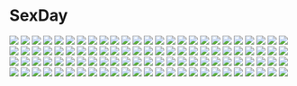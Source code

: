 # SexDay
![](https://konachan.com/image/9a310a1534251c586a2825654c89bd4b/Konachan.com%20-%20246164%20animal_ears%20black_hair%20blue_eyes%20breasts%20catgirl%20dress%20earmuffs%20headband%20original%20pantyhose%20scarf%20shiwasu_horio%20sky%20stars%20tail.jpg)
![](https://konachan.com/image/4e35adfb488a341ad0fe0a9563aafbbd/Konachan.com%20-%2090946%202girls%20butterfly%20clouds%20dress%20flowers%20hat%20headband%20katana%20myon%20night%20petals%20pico%20pink_eyes%20pink_hair%20sky%20stars%20sword%20touhou%20weapon%20white_hair.jpg)
![](https://konachan.com/image/c1e4bea3ccd91c7d0fb0f14b996961bd/Konachan.com%20-%2056326%20black_rock_shooter%20kuroi_mato%20underboob.jpg)
![](https://konachan.com/jpeg/52bca213dedd9ef02cec06a3266eb200/Konachan.com%20-%20138967%20brown_hair%20candy%20chocolate%20dress%20loli%20purple_eyes%20ribbons%20thighhighs%20tsuinte%20twintails%20valentine%20vector%20yamasaki_tomoya%20zettai_ryouiki.jpg)
![](https://konachan.com/image/4ee7ac16f5ac816e004735ac43a97bb7/Konachan.com%20-%20126788%20brown_hair%20building%20city%20headphones%20original%20short_hair%20tomioka_jirou%20tree.jpg)
![](https://konachan.com/jpeg/f211cc51292ce897d953ad103add25a9/Konachan.com%20-%20117629%20barefoot%20beach%20dress%20kazuharu_kina%20long_hair%20moon%20night%20original.jpg)
![](https://konachan.com/image/c9f230e205c178160920f3a8839d2e65/Konachan.com%20-%2037660%20arcana_heart.jpg)
![](https://konachan.com/image/d9afe21f37bdb4339fc079f49a23cfdd/Konachan.com%20-%2057635%2047agdragon%20blue_eyes%20breasts%20cleavage%20headphones%20original%20twintails.jpg)
![](https://konachan.com/image/ac7bb2e7edfca57ed3d199c4675f8b01/Konachan.com%20-%2098106%20flowers%20hatsune_miku%20tie%20twintails%20vocaloid.jpg)
![](https://konachan.com/image/3876091b7d18c52031b7b364c1c16680/Konachan.com%20-%20137372%20blue_hair%20crown%20fuji_choko%20original%20short_hair%20skirt%20water.jpg)
![](https://konachan.com/jpeg/ff254cbd0ad610f6859e3ad4cc74c7bb/Konachan.com%20-%20224194%20ass%20blonde_hair%20cameltoe%20fast-runner-2024%20green_eyes%20kneehighs%20long_hair%20original%20panties%20underwear.jpg)
![](https://konachan.com/image/fe04b377b3addb291038272da9f25224/Konachan.com%20-%2094622%20blush%20brown_hair%20bunny%20long_hair%20snow%20snowman%20valyu.jpg)
![](https://konachan.com/image/221d5f3ebb420bb672b1436cbc8fdbc1/Konachan.com%20-%2068478%20blonde_hair%20blue_eyes%20bodysuit%20neon_genesis_evangelion%20skintight%20soryu_asuka_langley%20wet.jpg)
![](https://konachan.com/image/9ad13669c7c64997d72f20f6f9a07474/Konachan.com%20-%2020978%20ergo_proxy%20re-l_mayer%20vincent_law.jpg)
![](https://konachan.com/image/dae1a3099858b7b57ad010f2e7875730/Konachan.com%20-%20210472%20building%20city%20clouds%20flowers%20green_eyes%20green_hair%20long_hair%20nodata%20original%20sky%20thighhighs.jpg)
![](https://konachan.com/image/79a7383b35dfeeb5d30857f1ab3b996c/Konachan.com%20-%20292474%202girls%20animal%20ayataka%20bikini_top%20blue_eyes%20blue_hair%20fish%20green_hair%20long_hair%20mermaid%20navel%20original%20underwater%20water%20watermark%20yellow_eyes.jpg)
![](https://konachan.com/image/30cf989eb5ddb71f4caac6803811ec7d/Konachan.com%20-%2079651%20ball%20bikini%20food%20group%20ini%20male%20original%20ponytail%20summer%20swim_ring%20swimsuit%20tagme%20tan_lines%20twintails.jpg)
![](https://konachan.com/image/9a272c8eb9ad95b2e2f00c3a7174854c/Konachan.com%20-%2064967%20aegis%20aragaki_shinjiro%20female_protagonist_%28persona3%29%20ikutsuki_shuji%20iori_junpei%20persona%20persona_3%20yamagishi_fuuka.jpg)
![](https://konachan.com/image/f1704b4d173b9b68d64043ecb235e075/Konachan.com%20-%2030266%20animal_ears%20bra%20catgirl%20nishimata_aoi%20shigure_asa%20shuffle%20underwear.jpg)
![](https://konachan.com/jpeg/cd778cbf3962d7ee907c5b9ed3ad60f0/Konachan.com%20-%2090755%20aircraft%20animal%20black_hair%20blush%20brown_eyes%20brown_hair%20cat%20clouds%20headdress%20long_hair%20pink_eyes%20short_hair%20skirt%20skirt_lift%20sky%20socks%20windmill.jpg)
![](https://konachan.com/image/8e64040531e696de4ff8ff78308fd600/Konachan.com%20-%20208017%20aircraft%20bicolored_eyes%20book%20butterfly%20flowers%20kneehighs%20long_hair%20original%20paper%20purple_hair%20shorts%20stairs%20twintails%20yue_chi.jpg)
![](https://konachan.com/image/d93dd1b78d32c56b001d0cc8135244c3/Konachan.com%20-%20154238%20armor%20blonde_hair%20blue_eyes%20dress%20forest%20leaves%20lm7_%28op-center%29%20sekaiju_no_meikyuu%20short_hair%20spear%20tree%20weapon.jpg)
![](https://konachan.com/image/3dc12a723a914548ec48ac4ed767af3e/Konachan.com%20-%207570%20aisaka_taiga%20thighhighs%20toradora%20yasu.jpg)
![](https://konachan.com/image/91f7bfacbbeda338fde8b54905f36d76/Konachan.com%20-%2033244%20comic_party%20hasebe_aya%20japanese_clothes%20kimono%20lighthouse.jpg)
![](https://konachan.com/image/b9d82da060c735cb63dca41298220250/Konachan.com%20-%2088680%20animal_ears%20ass%20bed%20blush%20cameltoe%20catgirl%20green_eyes%20tagme%20tail%20thighhighs.jpg)
![](https://konachan.com/jpeg/1dc7215c8740ee2ac46456e94111bd0f/Konachan.com%20-%20279609%20akagi_%28kancolle%29%20anthropomorphism%20blood%20close%20kantai_collection%20yue_%28tada_no_saboten%29.jpg)
![](https://konachan.com/jpeg/eb64b3433c59aac382b9fdd4cf6d07d4/Konachan.com%20-%20145517%20blush%20brown_hair%20game_cg%20hinasaki%20jin_satsuki%20jirai_soft%20school_uniform%20tsuisou_no_augment.jpg)
![](https://konachan.com/jpeg/9d0785b41c3a0c3d18169721bf724152/Konachan.com%20-%20131754%20%26_sora_no_mukou_de_sakimasu_you_ni%20akatsuki-works%20game_cg%20renjou_yae%20saeki_hokuto.jpg)
![](https://konachan.com/jpeg/93ea45596104267abcb74826f5082809/Konachan.com%20-%20298182%20anus%20barefoot%20blush%20breasts%20chinese_clothes%20close%20fate_%28series%29%20long_hair%20nipples%20nude%20pussy%20s16xue%20signed%20spread_legs%20spread_pussy%20uncensored.jpg)
![](https://konachan.com/image/f08b0dda4101bd382e11e311ac0ca2d9/Konachan.com%20-%20170764%20arthurland3131%20bell%20black_hair%20celestia_rudenberk%20dangan-ronpa%20headdress%20jpeg_artifacts%20long_hair%20red_eyes%20ribbons%20signed%20socks%20twintails.jpg)
![](https://konachan.com/jpeg/a7380aaf16351b6cf307ad9c4555013d/Konachan.com%20-%2099437%20ass%20blush%20bra%20brown_eyes%20brown_hair%20game_cg%20hulotte%20ikegami_akane%20makiya_sumika%20panties%20underwear%20undressing%20with_ribbon.jpg)
![](https://konachan.com/image/f6208de020c64c9a57495e76650eef43/Konachan.com%20-%20183546%20anza_tomo%20barefoot%20bikini%20blush%20brown_hair%20flat_chest%20green_eyes%20idolmaster%20nopan%20otokura_yuuki%20short_hair%20swimsuit%20wristwear.jpg)
![](https://konachan.com/image/fa0010ef663b33398802ce022b6c390e/Konachan.com%20-%20147788%20blood%20gasai_yuno%20kikira%20mirai_nikki.jpg)
![](https://konachan.com/image/50ec9262f57b7536fcb1e887005d3516/Konachan.com%20-%20190521%20ass%20bath%20breasts%20cleavage%20glasses%20jpeg_artifacts%20latifah_fleuranza%20nakajima_yuka%20nude%20onsen%20sento_isuzu%20tagme_%28character%29%20towel%20water.jpg)
![](https://konachan.com/jpeg/9ab85015eb08de544ef19846fd312bbe/Konachan.com%20-%20175112%202girls%20bell%20blue_hair%20breasts%20christmas%20cleavage%20hat%20long_hair%20navel%20pantyhose%20pink_hair%20ribbons%20santa_hat%20skirt%20thighhighs%20twintails%20vocaloid.jpg)
![](https://konachan.com/image/d2a314205e9501ed8605f52fc9a472f1/Konachan.com%20-%2082094%20blue_eyes%20blue_hair%20cirno%20clouds%20fairy%20haruyonoto%20panties%20skirt_lift%20sky%20striped_panties%20touhou%20underwear%20water%20wet%20wings.jpg)
![](https://konachan.com/jpeg/b96890387907f4df54361236a0a5df72/Konachan.com%20-%2048151%20rozen_maiden%20suigintou%20white.jpg)
![](https://konachan.com/image/8055a281158448fdec967bdbfc9a60cc/Konachan.com%20-%2013367%20animal%20azuma_hatsumi%20azuma_hazuki%20bear%20blonde_hair%20blue_hair%20blush%20carnelian%20panda%20yami_to_boushi_to_hon_no_tabibito%20yuri.jpg)
![](https://konachan.com/image/facf77a0078963a26df1dabcd49fe61a/Konachan.com%20-%2040040%20breasts%20galge.com%20happoubi_jin%20logo%20mecha%20nipples%20nude%20red_eyes%20techgirl.jpg)
![](https://konachan.com/jpeg/7afc2dcaca45779655edb852b1c40b47/Konachan.com%20-%20114824%20brown_hair%20clouds%20game_cg%20koi_de_wa_naku%20makishima_yumi%20norifumi_%28koi_de_wa_naku%29%20short_hair%20sky%20tomose_shunsaku.jpg)
![](https://konachan.com/jpeg/0f920c513d7f36645edbaf6b8f364bc6/Konachan.com%20-%20161962%20blush%20hatsune_miku%20shinopoko%20tie%20vocaloid%20zettai_ryouiki.jpg)
![](https://konachan.com/image/597375e0efc890d1cd6b167fc5c8a51b/Konachan.com%20-%2040110%20animal_ears%20catgirl%20doggirl%20galge.com%20logo%20maid%20sumisumi%20tail.jpg)
![](https://konachan.com/image/38e1afe87f13925827dc537628db8a98/Konachan.com%20-%2083693%20ass%20blush%20breasts%20migiwa_kazuha%20nipples%20suzuhira_hiro%20swimsuit%20yosuga_no_sora.jpg)
![](https://konachan.com/image/ddb7d50aa5ea7ee349768fa55cc1e396/Konachan.com%20-%20241420%20catgirl%20chibi%20efe%20fujiwara_no_mokou%20hakurei_reimu%20hata_no_kokoro%20hijiri_byakuren%20japanese_clothes%20kaenbyou_rin%20komeiji_koishi%20miko%20ofuda%20touhou.jpg)
![](https://konachan.com/image/b6955d8f0e9a386e05dabb2412b4fb81/Konachan.com%20-%20123730%20guilty_crown%20yuzuriha_inori.jpg)
![](https://konachan.com/image/92e4906ed359b9a5a37ba794075ad517/Konachan.com%20-%20208639%20blue_eyes%20bow%20breasts%20cleavage%20dress%20long_hair%20lpip%20original%20pink_hair%20ponytail.jpg)
![](https://konachan.com/jpeg/cb76895b8ae5745c4d43f8325c242e06/Konachan.com%20-%20306998%20aqua_eyes%20black_hair%20blush%20cherry_blossoms%20flowers%20hiten_goane_ryu%20long_hair%20original%20petals%20scan%20school_uniform%20skirt%20water.jpg)
![](https://konachan.com/jpeg/13238631d5c5159d3703ce698c8bcff6/Konachan.com%20-%20241248%20agordon%20animal_ears%20barefoot%20bicolored_eyes%20blue_hair%20breasts%20catgirl%20cleavage%20fang%20long_hair%20skirt%20star_%28coe%29%20tail%20torn_clothes%20tree.jpg)
![](https://konachan.com/jpeg/05ecf02c78cdb75186da50f36fad081e/Konachan.com%20-%20170967%20blonde_hair%20dress%20otsunabe%20red_eyes%20ribbons%20rumia%20short_hair%20touhou.jpg)
![](https://konachan.com/image/29157ed9c275e9aae69440d859fbc8a2/Konachan.com%20-%20117502%20black_hair%20brown_eyes%20gogo_shichi-ji%20guitar%20instrument%20japanese_clothes%20k-on%21%20long_hair%20nakano_azusa%20thighhighs%20yukata.jpg)
![](https://konachan.com/jpeg/2934142ce4027125a0b6ccfc19a7251e/Konachan.com%20-%20272403%20aqua_eyes%20barefoot%20black_hair%20kutata%20school_uniform%20skirt%20ssss.gridman%20takarada_rikka.jpg)
![](https://konachan.com/image/8441dc8c9e6661daf9c1071cfd0d5a40/Konachan.com%20-%20235658%20all_male%20apron%20armor%20cape%20drink%20fate_grand_order%20fate_%28series%29%20horns%20king_hassan%20male%20re_lucy%20signed%20skull.jpg)
![](https://konachan.com/jpeg/319596139a48f2b420005087f8d44b9d/Konachan.com%20-%20225373%20all_male%20animal%20anthropomorphism%20gloves%20gokotai%20male%20marumoru%20sword%20tiger%20touken_ranbu%20weapon%20white_hair%20yellow_eyes.jpg)
![](https://konachan.com/jpeg/e04bedc2b2462dca688f29a1e307ee93/Konachan.com%20-%20229595%20book%20boots%20breasts%20building%20cleavage%20dress%20gloves%20green_eyes%20green_hair%20hat%20long_hair%20magic%20original%20pantyhose%20pink_hair%20ponytail%20skirt%20waifu2x.jpg)
![](https://konachan.com/jpeg/c0b224f086156f919d2a515c97f3164d/Konachan.com%20-%20187429%20blood%20blue_gale%20censored%20cum%20game_cg%20natsu_doki%21%20nemitarou%20penis%20shizuku_%28natsu_doki%21%29.jpg)
![](https://konachan.com/image/f2e837c7f8fa3dcbd4e8470dcd203646/Konachan.com%20-%20262125%20aqua_eyes%20blonde_hair%20building%20clouds%20ikori%20long_hair%20ponytail%20rain%20reflection%20see_through%20shirt%20sky%20techgirl%20violet_evergarden%20water%20wet.jpg)
![](https://konachan.com/image/cb0397f0f2d6d219c2e61558371ef342/Konachan.com%20-%2058993%20animal_ears%20fire%20ganesagi%20original%20tail%20thighhighs%20wings%20zettai_ryouiki.jpg)
![](https://konachan.com/image/fa4422ead580a875420affb9b5840c0b/Konachan.com%20-%2070334%20air_gear%20mikura_kazuma.jpg)
![](https://konachan.com/jpeg/493450fb4ea544304e9ed0dbac19d489/Konachan.com%20-%20206271%20anus%20ass%20blonde_hair%20brown_hair%20censored%20game_cg%20karatabe%20long_hair%20natsuki_rino%20oshioki_namaiki_gyaru%20pussy%20school_uniform%20skirt.jpg)
![](https://konachan.com/image/f922c6030fc19f9e9606ee932d11528b/Konachan.com%20-%2047522%20auer%20bunnygirl%20headphones%20reisen_udongein_inaba%20touhou.jpg)
![](https://konachan.com/image/a72ef7dd0f8d69a98e1cd8d8f2578802/Konachan.com%20-%20256951%20ass%20blue_eyes%20blue_hair%20blush%20bow%20breasts%20building%20cameltoe%20city%20gamers%21%20kneehighs%20long_hair%20mujirou%20panties%20pink_hair%20rooftop%20skirt%20underwear%20upskirt.jpg)
![](https://konachan.com/jpeg/066f1fdedb545675a0e580ce6c3e56c3/Konachan.com%20-%20268111%20beach%20blonde_hair%20clouds%20dress%20hat%20long_hair%20original%20petals%20purple_eyes%20sky%20summer%20summer_dress%20tree%20umbrella%20umi_no_mizu.jpg)
![](https://konachan.com/jpeg/f962a42acdf7bb3cc20bde12a00e76b9/Konachan.com%20-%20264838%20bodysuit%20breasts%20close%20dyolf%20fate_grand_order%20fate_%28series%29%20long_hair%20purple_hair%20red_eyes%20skintight%20spear%20watermark%20weapon.jpg)
![](https://konachan.com/image/c9f6c5d6447ace4f02dcd663d03b3bbf/Konachan.com%20-%20181571%2035_%28pixiv%29%20blue_hair%20bow%20dress%20furudo_erika%20long_hair%20male%20polychromatic%20red_hair%20scythe%20short_hair%20skull%20tie%20twintails%20ushiromiya_battler%20weapon.jpg)
![](https://konachan.com/image/1e7805254466a2633e042829b0959146/Konachan.com%20-%20100345%20animal%20bird%20clouds%20fusui%20scenic%20sky%20tagme%20water%20wings.jpg)
![](https://konachan.com/jpeg/2013787ab5953c58261db86c76c94fc4/Konachan.com%20-%2070078%20bike_shorts%20garden_%28galge%29%20himemiya_ruri%20hoshino_erika%20pantyhose%20shorts%20skirt%20takayaki%20underwear%20upskirt.jpg)
![](https://konachan.com/jpeg/21f8ce80802f74bb0bb9de6c1becb99b/Konachan.com%20-%20268980%20ass%20bikini%20black_hair%20original%20reido_%28reido_c%29%20short_hair%20signed%20swimsuit%20water.jpg)
![](https://konachan.com/image/38ae5c035c388ededf5d80ae95a9dc38/Konachan.com%20-%20119591%20animal%20cat%20cccpo%20food%20long_hair%20original%20tagme.jpg)
![](https://konachan.com/image/a4b9c4c9827a9caed5dd432dd6fd0b69/Konachan.com%20-%20304164%20ass%20blush%20boo%20book%20breasts%20crown%20gray_hair%20hug%20nekomimipunks%20panties%20pantyhose%20princess_king_boo%20purple_eyes%20super_mario%20topless%20underwear%20watermark.jpg)
![](https://konachan.com/image/1e447399d8d7475460d049bd7bd03796/Konachan.com%20-%20122598%20ginga_eiyuu_densetsu%20legend_of_the_galactic_heroes%20reinhard_von_lohengramm%20vector%20yang_wenli.jpg)
![](https://konachan.com/image/aa54494096f49fb2b10a35efcf11fa2f/Konachan.com%20-%20148304%20alicia_%28queen%27s_blade%29%20blonde_hair%20blue_eyes%20breasts%20cleavage%20long_hair%20misaki_kurehito%20queen%27s_blade%20queen%27s_blade_grimoire%20tie.jpg)
![](https://konachan.com/image/542a1caf2be6141ed04c3b99ecfb0231/Konachan.com%20-%2018142%20hisui%20kohaku%20maid%20shingetsutan_tsukihime%20twins%20vector.jpg)
![](https://konachan.com/jpeg/fe8b4df51b7d0e60367454b1b30da74d/Konachan.com%20-%20244462%20ass%20breasts%20game_cg%20gray_hair%20hoshino_anna%20koko_yori_haruka_-surrounded_sea_in_the_world-%20long_hair%20murakami_suigun%20nopan%20sideboob%20skirt%20undressing.jpg)
![](https://konachan.com/image/e56f302c39a19d67c0363ca1c7d1c456/Konachan.com%20-%2091304%20sound_horizon.jpg)
![](https://konachan.com/image/af7d1e92de6efdbe2be6be30e56e9d88/Konachan.com%20-%20125926%202girls%20animal%20animal_ears%20gray_hair%20marujin%20mouse%20mousegirl%20nazrin%20red_eyes%20short_hair%20tail%20toramaru_shou%20touhou%20yellow_eyes.jpg)
![](https://konachan.com/jpeg/fd13d01ebce7f2d3ae393d196bebb588/Konachan.com%20-%20219816%20black_hair%20compile_heart%20date_a_live%20game_cg%20pantyhose%20red_eyes%20sting%20tokisaki_kurumi%20tsunako.jpg)
![](https://konachan.com/image/7acc9372a88de9f2b0c66e1a5387bbbe/Konachan.com%20-%2082782%20arita_saiki%20fate_%28series%29%20fate_stay_night%20moon%20night%20school_uniform%20thighhighs%20tohsaka_rin.jpg)
![](https://konachan.com/image/9e3e889bfa504dbbbff1dc2665547e11/Konachan.com%20-%2027696%20izumi_ako%20mahou_sensei_negima.jpg)
![](https://konachan.com/image/998fa5d2c7c5266746e00e4bc907c742/Konachan.com%20-%2032416%20blue_eyes%20gloves%20ignis%20jingai_makyou%20long_hair%20nitroplus%20purple_hair.jpg)
![](https://konachan.com/image/2cf7bb11d570926da255513780aed410/Konachan.com%20-%2012578%20kimi_ga_nozomu_eien.jpg)
![](https://konachan.com/image/ff686e05f5e47ad96bd041b40f454c80/Konachan.com%20-%20159802%20blush%20breasts%20garter%20garter_belt%20glasses%20group%20nipples%20oono_aya%20panties%20sawa_azusa%20stockings%20tan_lines%20thighhighs%20twintails%20underwear%20wancozow%20water.jpg)
![](https://konachan.com/image/e13d946d805e2354ab43a8f3bc953ab7/Konachan.com%20-%20221664%20chinchira%20halo%20mecha%20mechagirl%20monochrome%20original%20tail%20wings.jpg)
![](https://konachan.com/jpeg/0b07f754221eb1b2d76cb2079fe8b3b6/Konachan.com%20-%20209466%20animal_ears%20apron%20aqua_eyes%20blonde_hair%20collar%20doggirl%20nipples%20nopan%20original%20tail%20thighhighs%20u_%28mikaduki0720%29%20wristwear.jpg)
![](https://konachan.com/jpeg/bcb438fbff14b562f37c3dd4cfcba020/Konachan.com%20-%20292299%20catgirl%20dolphro-kun%20halloween%20hikawa_kyoka%20hoodie%20loli%20pointed_ears%20princess_connect%21.jpg)
![](https://konachan.com/jpeg/d90a3e7ff473e30b9d40d1fc9086d026/Konachan.com%20-%20128475%20doll%20dress%20food%20fruit%20kasugano_sora%20long_hair%20nakayama_miyuki%20socks%20yosuga_no_sora.jpg)
![](https://konachan.com/image/aedbcfd3e4b259df69cd0d42ecf662a9/Konachan.com%20-%2018313%20chise%20gun%20saikano%20saishuu_heiki_kanojo%20takahashi_shin%20weapon%20wings.jpg)
![](https://konachan.com/image/2f2cb112287992f5ce951ff3dcf7760b/Konachan.com%20-%20243029%20forest%20mikamin%20nobody%20original%20scenic%20tree.jpg)
![](https://konachan.com/jpeg/f72b08bda6fb2ea209f14d92d8e19b23/Konachan.com%20-%20161298%202girls%20bed%20blue_eyes%20blush%20breasts%20brown_eyes%20brown_hair%20green_hair%20ke-ta%20nipples%20nude%20pussy%20scan%20shameimaru_aya%20short_hair%20touhou%20uncensored%20wings.jpg)
![](https://konachan.com/image/4d09eade558a33ecf83fab9bb47ec9f5/Konachan.com%20-%2035466%20blue_eyes%20braids%20brown_hair%20mahou_shoujo_lyrical_nanoha%20panties%20underwear%20vita.jpg)
![](https://konachan.com/jpeg/a83ad74a2ef5d522f6b498829d08df95/Konachan.com%20-%2062989%20akashiya_moka%20bed%20blush%20breasts%20censored%20collar%20cum%20green_eyes%20long_hair%20nipples%20nude%20pink_hair%20pussy_juice%20saipaco%20spread_legs%20vibrator.jpg)
![](https://konachan.com/image/5751531dcd34effe399f2585eca42033/Konachan.com%20-%205844%20blonde_hair%20brown_eyes%20chii%20chobits%20clamp%20clouds%20dress%20flowers%20long_hair%20sky.jpg)
![](https://konachan.com/image/34dfd8c607f121d3cc6f118c6c084375/Konachan.com%20-%2062236%20dress%20hat%20magic%20passerby%20purple_hair%20red_eyes%20remilia_scarlet%20ribbons%20short_hair%20socks%20spear%20touhou%20vampire%20weapon%20wings.jpg)
![](https://konachan.com/jpeg/e4dc4061ca05dd0ad5d19d78e27101e0/Konachan.com%20-%20154090%20black_hair%20blue_eyes%20blush%20fi-san%20gloves%20hat%20long_hair%20navel.jpg)
![](https://konachan.com/image/f9812e6ccad285ab29d0e4cdc19bd927/Konachan.com%20-%20250066%20anthropomorphism%20blush%20breasts%20brown_hair%20censored%20kamiyan191969%20kantai_collection%20kisaragi_%28kancolle%29%20long_hair%20navel%20nipples%20nude%20pussy.jpg)
![](https://konachan.com/image/efda6629eaac6725988d8b9b52d0c618/Konachan.com%20-%2088540%20ergo_proxy%20polychromatic%20re-l_mayer.jpg)
![](https://konachan.com/image/5c807740fc71b8dcf05b3f034f6e691e/Konachan.com%20-%20305850%20anthropomorphism%20ass%20breasts%20gei_daipf%20gray_hair%20panties%20pantyhose%20ponytail%20topless%20underwear%20watermark%20zara_%28zhanjian_shaonu%29%20zhanjian_shaonu.jpg)
![](https://konachan.com/jpeg/f5007caaac6e978b230d68a46397c5bd/Konachan.com%20-%20134874%20ai_suru_tsuma_mariko_ga_rinshitsu_de_dakareru_made%20atelier_sakura%20black_hair%20censored%20game_cg%20nude%20wet.jpg)
![](https://konachan.com/image/ae664d7619de1fc6e64e9e999b3c1b1f/Konachan.com%20-%20159161%202girls%20blush%20brown_hair%20building%20choker%20city%20clouds%20headdress%20kneehighs%20long_hair%20maid%20panties%20short_hair%20skirt%20thighhighs%20twintails%20underwear%20weapon.jpg)
![](https://konachan.com/jpeg/98488ae6c98acbc57b4da77128fb843a/Konachan.com%20-%20257932%20anus%20breasts%20brown_eyes%20brown_hair%20censored%20couch%20kneehighs%20long_hair%20n.g.%20nipples%20no_bra%20original%20panties%20pussy%20shirt_lift%20skirt_lift%20underwear.jpg)
![](https://konachan.com/image/11729ac4813dae28601750c9ef5c1f70/Konachan.com%20-%20263524%20animal%20bird%20breasts%20elbow_gloves%20fate_apocrypha%20fate_grand_order%20fate_%28series%29%20gloves%20pointed_ears%20semiramis%20yuzuki_gao.jpg)
